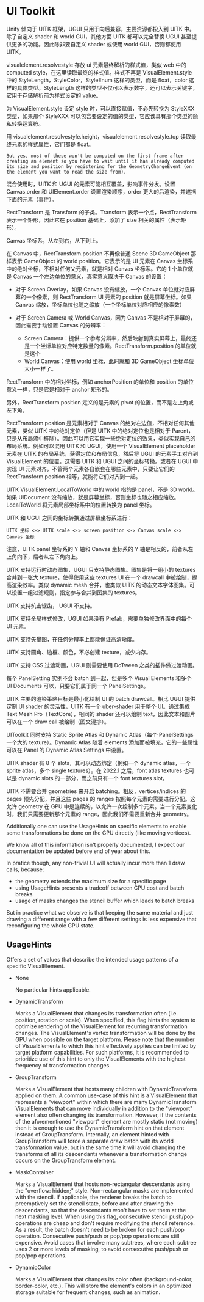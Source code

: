 # UI Toolkit

Unity 倾向于 UITK 框架，UGUI 只用于向后兼容，主要资源都投入到 UITK 中。除了自定义 shader 和 world GUI，其他方面 UITK 都可以完全替换 UGUI 甚至提供更多的功能。因此除非要自定义 shader 或使用 world GUI，否则都使用 UITK。

visualelement.resolvestyle 存放 ui 元素最终解析的样式值，类似 web 中的 computed style，在这里读取最终的样式值。样式不再是 VisualElement.style 中的 StyleLength，StyleColor，StyleEnum 这样的类型，而是 float，color 这样的具体类型。StyleLength 这样的类型不仅可以表示数字，还可以表示关键字，它用于存储解析前为样式设定的 value。

为 VisualElement.style 设定 style 时，可以直接赋值，不必先转换为 StyleXXX 类型，如果那个 StyleXXX 可以包含要设定的值的类型，它应该具有那个类型的隐私转换运算符。

用 visualelement.resolvestyle.height，visualelement.resolvestyle.top 读取最终元素的样式属性，它们都是 float。

```text
But yes, most of these won't be computed on the first frame after creating an element so you have to wait until it has already computed its size and position by registering for the GeometryChangeEvent (on the element you want to read the size from).
```

混合使用时，UITK 和 UGUI 的元素可能相互覆盖，影响事件分发。设置 Canvas.order 和 UIElement.order 设置渲染顺序，order 更大的后渲染，并遮挡下面的元素（事件）。

RectTransform 是 Transform 的子类。Transform 表示一个点，RectTransform 表示一个矩形，因此它在 position 基础上，添加了 size 相关的属性（表示矩形）。

Canvas 坐标系，从左到右，从下到上。

在 Canvas 中，RectTransform.position 不再像普通 Scene 3D GameObject 那样表示 GameObject 的 world position。它表示的是 UI 元素在 Canvas 坐标系中的绝对坐标，不相对任何父元素，就是相对 Canvas 坐标系。它的 1 个单位就是 Canvas 一个左边单位的意义，真实意义取决于 Canvas 的设置：

- 对于 Screen Overlay，如果 Canvas 没有缩放，一个 Canvas 单位就对应屏幕的一个像素，则 RectTransform UI 元素的 position 就是屏幕坐标。如果 Canvas 缩放，坐标单位也随之缩放（一个坐标单位对应相应的像素数）
- 对于 Screen Camera 或 World Canvas，因为 Canvas 不是相对于屏幕的，因此需要手动设置 Canvas 的分辨率：

  - Screen Camera：提供一个参考分辨率，然后映射到真实屏幕上，最终还是一个坐标单位对应特定数量的像素。RectTransform.position 的单位就是这个
  - World Canvas：使用 world 坐标，此时就和 3D GameObject 坐标单位大小一样了。

RectTransform 中的相对坐标，例如 anchorPosition 的单位和 position 的单位意义一样，只是它是相对于 anchor 矩形的。

另外，RectTransform.position 定义的是元素的 pivot 的位置，而不是左上角或左下角。

RectTransform.position 是元素相对于 Canvas 的绝对左边值，不相对任何其他元素，类似 UITK 中的绝对定位（但是 UITK 中的绝对定位也是相对于 Parent，只是从布局流中移除）。因此可以用它实现一些绝对定位的效果，类似实现自己的布局系统。例如可以混用 UITK 和 UGUI，使用一个 VisualElement placeholder 元素在 UITK 的布局系统，获得定位和布局信息，然后将 UGUI 的元素手工对齐到 VisualElement 的位置，这需要 UITK 和 UGUI 之间的坐标转换。或者在 UGUI 中实现 UI 元素对齐，不管两个元素各自嵌套在哪些元素中，只要让它们的 RectTransform.position 相等，就能将它们对齐到一起。

UITK VisualElement.LocalToWorld 中的 world 指的是 panel，不是 3D world。如果 UIDocument 没有缩放，就是屏幕坐标，否则坐标也随之相应缩放。LocalToWorld 将元素局部坐标系中的位置转换为 panel 坐标。

UITK 和 UGUI 之间的坐标转换通过屏幕坐标系进行：

```text
UITK 坐标 <-> UITK scale <-> screen position <-> Canvas scale <-> Canvas 坐标
```

注意，UITK panel 坐标系的 Y 轴和 Canvas 坐标系的 Y 轴是相反的，前者从左上角向下，后者从左下角向上。


UITK 支持运行时动态图集，UGUI 只支持静态图集。图集是将一组小的 textures 合并到一张大 texture，使得使用这些 textures UI 在一个 drawcall 中被绘制，提高渲染效率。类似 dynamic mesh 合并，也类似 UITK 的动态文本字体图集。可以设置一组过滤规则，指定参与合并到图集的 textures。

UITK 支持抗击锯齿， UGUI 不支持。

UITK 支持全局样式修改，UGUI 如果没有 Prefab，需要单独修改界面中的每个 UI 元素。

UITK 支持矢量图，在任何分辨率上都能保证高清晰度。

UITK 支持圆角、边框、颜色，不必创建 texture，减少内存。

UITK 支持 CSS 过渡动画，UGUI 则需要使用 DoTween 之类的插件做过渡动画。

每个 PanelSetting 实例不会 batch 到一起，但是多个 Visual Elements 和多个 UI Documents 可以，只要它们属于同一个 PanelSettings。

UITK 主要的渲染策略目标是最小化绘制 UI 的 batch drawcall。相比 UGUI 提供定制 UI shader 的灵活性，UITK 有一个 uber-shader 用于整个 UI。通过集成 Text Mesh Pro（TextCore），相同的 shader 还可以绘制 text，因此文本和图片可以在一个 draw call 被绘制（图文混排）。

UIToolkit 同时支持 Static Sprite Atlas 和 Dynamic Atlas（每个 PanelSettings 一个大的 texture）。Dynamic Atlas 随着 elements 添加而被填充，它的一些属性可以在 Panel 的 Dynamic Atlas Settings 中设置。

UITK shader 有 8 个 slots，其可以动态绑定（例如一个 dynamic atlas，一个 sprite atlas，多个 single textures）。在 2022.1 之后，font atlas textures 也可以是 dynamic slots 的一部分，而之前只有一个 font textures slot。

UITK 不需要合并 geometries 来开启 batching。相反，vertices/indices 的 pages 预先分配，并且这些 pages 的 ranges 按照每个元素的需要进行分配。这允许 geometry 在 GPU 中是连续的，以允许一次绘制多个元素。当一个元素变化时，我们只需要更新那个元素的 range，因此我们不需要重新合并 geometry。

Additionally one can use the UsageHints on specific elements to enable some transformations be done on the GPU directly (like moving vertices).

We know all of this information isn't properly documented, I expect our documentation be updated before end of year about this.

In pratice though, any non-trivial UI will actually incur more than 1 draw calls, because:
- the geometry extends the maximum size for a specific page
- using UsageHints presents a tradeoff between CPU cost and batch breaks
- usage of masks changes the stencil buffer which leads to batch breaks

But in practice what we observe is that keeping the same material and just drawing a different range with a few different settings is less expensive that reconfiguring the whole GPU state.

## UsageHints

Offers a set of values that describe the intended usage patterns of a specific VisualElement.

- None

  No particular hints applicable.

- DynamicTransform

  Marks a VisualElement that changes its transformation often (i.e. position, rotation or scale). When specified, this flag hints the system to optimize rendering of the VisualElement for recurring transformation changes. The VisualElement's vertex transformation will be done by the GPU when possible on the target platform. Please note that the number of VisualElements to which this hint effectively applies can be limited by target platform capabilities. For such platforms, it is recommended to prioritize use of this hint to only the VisualElements with the highest frequency of transformation changes.

- GroupTransform

  Marks a VisualElement that hosts many children with DynamicTransform applied on them. A common use-case of this hint is a VisualElement that represents a "viewport" within which there are many DynamicTransform VisualElements that can move individually in addition to the "viewport" element also often changing its transformation. However, if the contents of the aforementioned "viewport" element are mostly static (not moving) then it is enough to use the DynamicTransform hint on that element instead of GroupTransform. Internally, an element hinted with GroupTransform will force a separate draw batch with its world transformation value, but in the same time it will avoid changing the transforms of all its descendants whenever a transformation change occurs on the GroupTransform element.

- MaskContainer

  Marks a VisualElement that hosts non-rectangular descendants using the "overflow: hidden;" style. Non-rectangular masks are implemented with the stencil. If applicable, the renderer breaks the batch to preemptively set the stencil state, before and after drawing the descendants, so that the descendants won't have to set them at the next masking level. When using this flag, consecutive stencil push/pop operations are cheap and don't require modifying the stencil reference. As a result, the batch doesn't need to be broken for each push/pop operation. Consecutive push/push or pop/pop operations are still expensive. Avoid cases that involve many subtrees, where each subtree uses 2 or more levels of masking, to avoid consecutive push/push or pop/pop operations.

- DynamicColor

  Marks a VisualElement that changes its color often (background-color, border-color, etc.). This will store the element's colors in an optimized storage suitable for frequent changes, such as animation.

